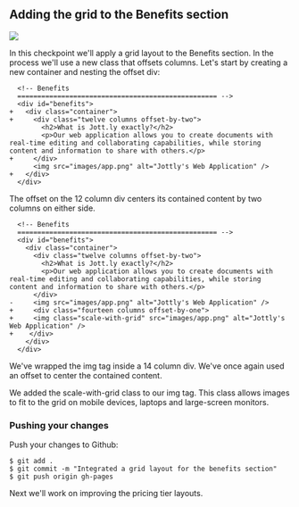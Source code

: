 ## Adding the grid to the Benefits section

![](http://cl.ly/WHCg/08-benefits-skeleton.png)

In this checkpoint we'll apply a grid layout to the Benefits section. In the process we'll use a new class that offsets columns. Let's start by creating a new container and nesting the offset div:

```html(index.html)
  <!-- Benefits
  ================================================== -->
  <div id="benefits">
+   <div class="container">
+     <div class="twelve columns offset-by-two">
        <h2>What is Jott.ly exactly?</h2>
        <p>Our web application allows you to create documents with real-time editing and collaborating capabilities, while storing content and information to share with others.</p>
+     </div>
      <img src="images/app.png" alt="Jottly's Web Application" />
+   </div>
  </div>
```

The offset on the 12 column div centers its contained content by two columns on either side.

```html(index.html)
  <!-- Benefits
  ================================================== -->
  <div id="benefits">
    <div class="container">
      <div class="twelve columns offset-by-two">
        <h2>What is Jott.ly exactly?</h2>
        <p>Our web application allows you to create documents with real-time editing and collaborating capabilities, while storing content and information to share with others.</p>
      </div>
-     <img src="images/app.png" alt="Jottly's Web Application" />
+     <div class="fourteen columns offset-by-one">
+     <img class="scale-with-grid" src="images/app.png" alt="Jottly's Web Application" />
+    </div>
    </div>
  </div>
```

We've wrapped the img tag inside a 14 column div. We've once again used an offset to center the contained content.

We added the scale-with-grid class to our img tag. This class allows images to fit to the grid on mobile devices, laptops and large-screen monitors.

### Pushing your changes

Push your changes to Github:

```bash(Terminal)
$ git add .
$ git commit -m "Integrated a grid layout for the benefits section"
$ git push origin gh-pages
```

Next we'll work on improving the pricing tier layouts.
